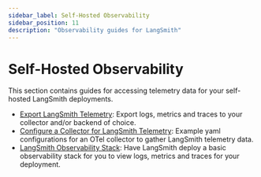 ```yaml
---
sidebar_label: Self-Hosted Observability
sidebar_position: 11
description: "Observability guides for LangSmith"
---
```


# Self-Hosted Observability

This section contains guides for accessing telemetry data for your self-hosted LangSmith deployments.

- [Export LangSmith Telemetry](./observability/export_backend): Export logs, metrics and traces to your collector and/or backend of choice.
- [Configure a Collector for LangSmith Telemetry](./observability/langsmith_collector): Example yaml configurations for an OTel collector to gather LangSmith telemetry data.
- [LangSmith Observability Stack](./observability/observability_stack): Have LangSmith deploy a basic observability stack for you to view logs, metrics and traces for your deployment.
